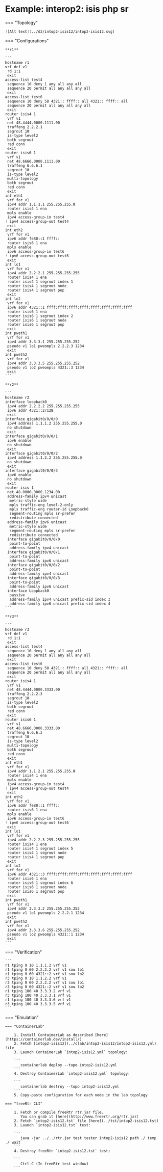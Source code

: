 # Example: interop2: isis php sr

=== "Topology"

    ![Alt text](../d2/intop2-isis12/intop2-isis12.svg)

=== "Configurations"

    **r1**

    ```
    hostname r1
    vrf def v1
     rd 1:1
     exit
    access-list test4
     sequence 10 deny 1 any all any all
     sequence 20 permit all any all any all
     exit
    access-list test6
     sequence 10 deny 58 4321:: ffff:: all 4321:: ffff:: all
     sequence 20 permit all any all any all
     exit
    router isis4 1
     vrf v1
     net 48.4444.0000.1111.00
     traffeng 2.2.2.1
     segrout 10
     is-type level2
     both segrout
     red conn
     exit
    router isis6 1
     vrf v1
     net 48.6666.0000.1111.00
     traffeng 6.6.6.1
     segrout 10
     is-type level2
     multi-topology
     both segrout
     red conn
     exit
    int eth1
     vrf for v1
     ipv4 addr 1.1.1.1 255.255.255.0
     router isis4 1 ena
     mpls enable
     ipv4 access-group-in test4
    ! ipv4 access-group-out test4
     exit
    int eth2
     vrf for v1
     ipv6 addr fe80::1 ffff::
     router isis6 1 ena
     mpls enable
     ipv6 access-group-in test6
    ! ipv6 access-group-out test6
     exit
    int lo1
     vrf for v1
     ipv4 addr 2.2.2.1 255.255.255.255
     router isis4 1 ena
     router isis4 1 segrout index 1
     router isis4 1 segrout node
     router isis4 1 segrout pop
     exit
    int lo2
     vrf for v1
     ipv6 addr 4321::1 ffff:ffff:ffff:ffff:ffff:ffff:ffff:ffff
     router isis6 1 ena
     router isis6 1 segrout index 2
     router isis6 1 segrout node
     router isis6 1 segrout pop
     exit
    int pweth1
     vrf for v1
     ipv4 addr 3.3.3.1 255.255.255.252
     pseudo v1 lo1 pweompls 2.2.2.3 1234
     exit
    int pweth2
     vrf for v1
     ipv4 addr 3.3.3.5 255.255.255.252
     pseudo v1 lo2 pweompls 4321::3 1234
     exit
    ```

    **r2**

    ```
    hostname r2
    interface loopback0
     ipv4 addr 2.2.2.2 255.255.255.255
     ipv6 addr 4321::2/128
     exit
    interface gigabit0/0/0/0
     ipv4 address 1.1.1.2 255.255.255.0
     no shutdown
     exit
    interface gigabit0/0/0/1
     ipv6 enable
     no shutdown
     exit
    interface gigabit0/0/0/2
     ipv4 address 1.1.2.2 255.255.255.0
     no shutdown
     exit
    interface gigabit0/0/0/3
     ipv6 enable
     no shutdown
     exit
    router isis 1
     net 48.0000.0000.1234.00
     address-family ipv4 unicast
      metric-style wide
      mpls traffic-eng level-2-only
      mpls traffic-eng router-id Loopback0
      segment-routing mpls sr-prefer
      redistribute connected
     address-family ipv6 unicast
      metric-style wide
      segment-routing mpls sr-prefer
      redistribute connected
     interface gigabit0/0/0/0
      point-to-point
      address-family ipv4 unicast
     interface gigabit0/0/0/1
      point-to-point
      address-family ipv6 unicast
     interface gigabit0/0/0/2
      point-to-point
      address-family ipv4 unicast
     interface gigabit0/0/0/3
      point-to-point
      address-family ipv6 unicast
     interface Loopback0
      passive
      address-family ipv4 unicast prefix-sid index 3
      address-family ipv6 unicast prefix-sid index 4
    ```

    **r3**

    ```
    hostname r3
    vrf def v1
     rd 1:1
     exit
    access-list test4
     sequence 10 deny 1 any all any all
     sequence 20 permit all any all any all
     exit
    access-list test6
     sequence 10 deny 58 4321:: ffff:: all 4321:: ffff:: all
     sequence 20 permit all any all any all
     exit
    router isis4 1
     vrf v1
     net 48.4444.0000.3333.00
     traffeng 2.2.2.3
     segrout 10
     is-type level2
     both segrout
     red conn
     exit
    router isis6 1
     vrf v1
     net 48.6666.0000.3333.00
     traffeng 6.6.6.3
     segrout 10
     is-type level2
     multi-topology
     both segrout
     red conn
     exit
    int eth1
     vrf for v1
     ipv4 addr 1.1.2.1 255.255.255.0
     router isis4 1 ena
     mpls enable
     ipv4 access-group-in test4
    ! ipv4 access-group-out test4
     exit
    int eth2
     vrf for v1
     ipv6 addr fe80::1 ffff::
     router isis6 1 ena
     mpls enable
     ipv6 access-group-in test6
    ! ipv6 access-group-out test6
     exit
    int lo1
     vrf for v1
     ipv4 addr 2.2.2.3 255.255.255.255
     router isis4 1 ena
     router isis4 1 segrout index 5
     router isis4 1 segrout node
     router isis4 1 segrout pop
     exit
    int lo2
     vrf for v1
     ipv6 addr 4321::3 ffff:ffff:ffff:ffff:ffff:ffff:ffff:ffff
     router isis6 1 ena
     router isis6 1 segrout index 6
     router isis6 1 segrout node
     router isis6 1 segrout pop
     exit
    int pweth1
     vrf for v1
     ipv4 addr 3.3.3.2 255.255.255.252
     pseudo v1 lo1 pweompls 2.2.2.1 1234
     exit
    int pweth2
     vrf for v1
     ipv4 addr 3.3.3.6 255.255.255.252
     pseudo v1 lo2 pweompls 4321::1 1234
     exit
    ```

=== "Verification"

    ```
    r1 tping 0 10 1.1.1.2 vrf v1
    r1 tping 0 60 2.2.2.2 vrf v1 sou lo1
    r1 tping 0 60 4321::2 vrf v1 sou lo2
    r3 tping 0 10 1.1.2.2 vrf v1
    r3 tping 0 60 2.2.2.2 vrf v1 sou lo1
    r3 tping 0 60 4321::2 vrf v1 sou lo2
    r1 tping 100 40 3.3.3.2 vrf v1
    r3 tping 100 40 3.3.3.1 vrf v1
    r1 tping 100 40 3.3.3.6 vrf v1
    r3 tping 100 40 3.3.3.5 vrf v1
    ```

=== "Emulation"

    === "ContainerLab"

        1. Install ContainerLab as described [here](https://containerlab.dev/install/)  
        2. Fetch [intop2-isis12](../clab/intop2-isis12/intop2-isis12.yml) file  
        3. Launch ContainerLab `intop2-isis12.yml` topology:  

        ```
           containerlab deploy --topo intop2-isis12.yml  
        ```
        4. Destroy ContainerLab `intop2-isis12.yml` topology:  

        ```
           containerlab destroy --topo intop2-isis12.yml  
        ```
        5. Copy-paste configuration for each node in the lab topology

    === "freeRtr CLI"

        1. Fetch or compile freeRtr rtr.jar file.  
           You can grab it [here](http://www.freertr.org/rtr.jar)  
        2. Fetch `intop2-isis12.tst` file [here](../tst/intop2-isis12.tst)  
        3. Launch `intop2-isis12.tst` test:  

        ```
           java -jar ../../rtr.jar test tester intop2-isis12 path ./ temp ./ wait
        ```
        4. Destroy freeRtr `intop2-isis12.tst` test:  

        ```
           Ctrl-C (In freeRtr test window)
        ```

